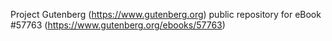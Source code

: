 Project Gutenberg (https://www.gutenberg.org) public repository for
eBook #57763 (https://www.gutenberg.org/ebooks/57763)
